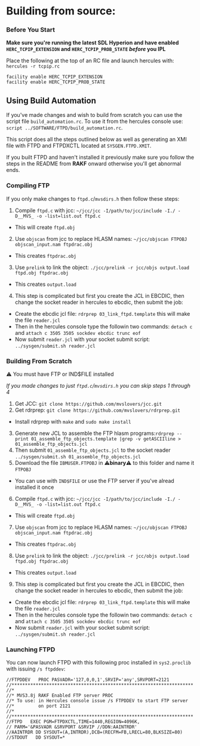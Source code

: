 # Building from source:

### Before You Start

**Make sure you're running the latest SDL Hyperion and have enabled `HERC_TCPIP_EXTENSION` and `HERC_TCPIP_PROB_STATE` *before* you IPL**

Place the following at the top of an RC file and launch hercules with: `hercules -r tcpip.rc`

```
facility enable HERC_TCPIP_EXTENSION
facility enable HERC_TCPIP_PROB_STATE
```

## Using Build Automation

If you've made changes and wish to build from scratch you can use the script file `build_automation.rc`. To
use it from the hercules console use: `script ../SOFTWARE/FTPD/build_automation.rc`.

This script does all the steps outlined below as well as generating an XMI file with FTPD and FTPDXCTL located
at `SYSGEN.FTPD.XMIT`.

If you built FTPD and haven't installed it previously make sure you follow the steps in the README from **RAKF** onward
otherwise you'll get abnormal ends.

### Compiling FTP

If you only make changes to `ftpd.c`/`mvsdirs.h` then follow these steps:

1) Compile `ftpd.c` with jcc: `~/jcc/jcc -I/path/to/jcc/include -I./ -D__MVS_ -o -list=list.out ftpd.c`
  - This will create `ftpd.obj`
2) Use `objscan` from jcc to replace HLASM names: `~/jcc/objscan FTPOBJ objscan_input.nam ftpdrac.obj`
  - This creates `ftpdrac.obj`
3) Use `prelink` to link the object: `./jcc/prelink -r jcc/objs output.load ftpd.obj ftpdrac.obj`
  - This creates `output.load`
4) This step is complicated but first you create the JCL in EBCDIC, then change the socket reader in hercules to ebcdic, then submit the job:
  - Create the ebcdic jcl file: `rdrprep 03_link_ftpd.template` this will make the file `reader.jcl`
  - Then in the hercules console type the followin two commands: `detach c` and `attach c 3505 3505 sockdev ebcdic trunc eof`
  - Now submit `reader.jcl` with your socket submit script: `../sysgen/submit.sh reader.jcl`


### Building From Scratch

:warning: You must have FTP or IND$FILE installed

*If you made changes to just `ftpd.c`/`mvsdirs.h` you can skip steps 1 through 4*

1) Get JCC: `git clone https://github.com/mvslovers/jcc.git`
2) Get rdrprep: `git clone https://github.com/mvslovers/rdrprep.git`
  - Install rdrprep with `make` and `sudo make install`
3) Generate new JCL to assemble the FTP hlasm programs:`rdrprep --print 01_assemble_ftp_objects.template |grep -v getASCIIline > 01_assemble_ftp_objects.jcl`
4) Then submit `01_assemble_ftp_objects.jcl` to the socket reader `../sysgen/submit.sh 01_assemble_ftp_objects.jcl`
5) Download the file `IBMUSER.FTPOBJ` in :warning:**binary**:warning: to this folder and name it `FTPOBJ`
  - You can use with `IND$FILE` or use the FTP server if you've alread installed it once
6) Compile `ftpd.c` with jcc: `~/jcc/jcc -I/path/to/jcc/include -I./ -D__MVS_ -o -list=list.out ftpd.c`
  - This will create `ftpd.obj`
7) Use `objscan` from jcc to replace HLASM names: `~/jcc/objscan FTPOBJ objscan_input.nam ftpdrac.obj`
  - This creates `ftpdrac.obj`
8) Use `prelink` to link the object: `./jcc/prelink -r jcc/objs output.load ftpd.obj ftpdrac.obj`
  - This creates `output.load`
9) This step is complicated but first you create the JCL in EBCDIC, then change the socket reader in hercules to ebcdic, then submit the job:
  - Create the ebcdic jcl file: `rdrprep 03_link_ftpd.template` this will make the file `reader.jcl`
  - Then in the hercules console type the followin two commands: `detach c` and `attach c 3505 3505 sockdev ebcdic trunc eof`
  - Now submit `reader.jcl` with your socket submit script: `../sysgen/submit.sh reader.jcl`

### Launching FTPD

You can now launch FTPD with this following proc installed in `sys2.proclib` with issuing `/s ftpddev`:

```jcl
//FTPDDEV   PROC PASVADR='127,0,0,1',SRVIP='any',SRVPORT=2121
//********************************************************************
//*
//* MVS3.8j RAKF Enabled FTP server PROC
//* To use: in Hercules console issue /s FTPDDEV to start FTP server
//*         on port 2121
//*
//********************************************************************
//FTPD   EXEC PGM=FTPDXCTL,TIME=1440,REGION=4096K,
// PARM='&PASVADR &SRVPORT &SRVIP //DDN:AAINTRDR'
//AAINTRDR DD SYSOUT=(A,INTRDR),DCB=(RECFM=FB,LRECL=80,BLKSIZE=80)
//STDOUT   DD SYSOUT=*
```